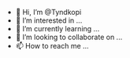 - 👋 Hi, I’m @Tyndkopi
- 👀 I’m interested in ...
- 🌱 I’m currently learning ...
- 💞️ I’m looking to collaborate on ...
- 📫 How to reach me ...

<!---
Tyndkopi/Tyndkopi is a ✨ special ✨ repository because its `README.md` (this file) appears on your GitHub profile.
You can click the Preview link to take a look at your changes.
--->
